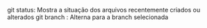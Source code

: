 git status: Mostra a situação dos arquivos recentemente criados ou alterados 
git branch <branch>: Alterna para a branch selecionada
